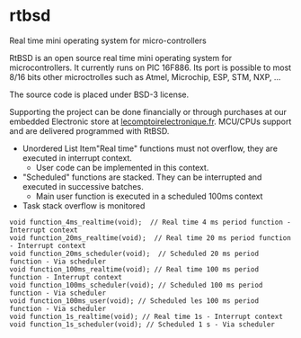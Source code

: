 # rtbsd
Real time mini operating system for micro-controllers

RtBSD is an open source real time mini operating system for microcontrollers. It currently runs on PIC 16F886. Its port is possible to most 8/16 bits other microctrolles such as Atmel, Microchip, ESP, STM, NXP, …

The source code is placed under BSD-3 license.

Supporting the project can be done financially or through purchases at our embedded Electronic store at [lecomptoirelectronique.fr](https://lecomptoirelectronique.fr). MCU/CPUs support and are delivered programmed with RtBSD. 

  * Unordered List Item"Real time" functions must not overflow, they are executed in interrupt context.
    *  User code can be implemented in this context.
  * "Scheduled" functions are stacked. They can be interrupted and executed in successive batches.
    * Main user function is executed in a scheduled 100ms context
  * Task stack overflow is monitored

```
void function_4ms_realtime(void);  // Real time 4 ms period function - Interrupt context
void function_20ms_realtime(void);  // Real time 20 ms period function - Interrupt context
void function_20ms_scheduler(void);  // Scheduled 20 ms period function - Via scheduler
void function_100ms_realtime(void); // Real time 100 ms period function - Interrupt context
void function_100ms_scheduler(void); // Scheduled 100 ms period function - Via scheduler
void function_100ms_user(void); // Scheduled les 100 ms period function - Via scheduler
void function_1s_realtime(void); // Real time 1s - Interrupt context
void function_1s_scheduler(void); // Scheduled 1 s - Via scheduler
```